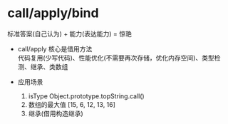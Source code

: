 # call/apply/bind  
标准答案(自己认为) + 能力(表达能力) = 惊艳  

- call/apply 核心是借用方法  
  代码复用(少写代码)、性能优化(不需要再次存储，优化内存空间)、类型检测、继承、类数组  

- 应用场景  
  1. isType Object.prototype.topString.call()  
  2. 数组的最大值 [15, 6, 12, 13, 16]  
  3. 继承(借用构造继承)  
